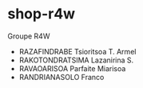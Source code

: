 # shop-r4w
Groupe R4W
 - RAZAFINDRABE Tsioritsoa T. Armel
 - RAKOTONDRATSIMA Lazanirina S.
 - RAVAOARISOA Parfaite Miarisoa
 - RANDRIANASOLO Franco 
